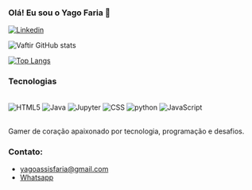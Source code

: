 ### Olá! Eu sou o Yago Faria 🖖


[![Linkedin](https://img.shields.io/badge/LinkedIn-0077B5?style=for-the-badge&logo=linkedin&logoColor=white)](https://www.linkedin.com/in/yago-faria/)

<div style="display: inline">
   
![Vaftir GitHub stats](https://github-readme-stats.vercel.app/api?username=Vaftir&show_icons=true&theme=dracula)

[![Top Langs](https://github-readme-stats.vercel.app/api/top-langs/?username=Vaftir&layout=compact&theme=dracula)](https://github.com/anuraghazra/github-readme-stats)
</div>

### Tecnologias

<div style="display: inline_block"><br/>
   <img aling="center" alt="HTML5" src="https://img.shields.io/badge/HTML5-E34F26?style=for-the-badge&logo=html5&logoColor=white" />
  <img aling="center" alt="Java" src="https://img.shields.io/badge/Java-ED8B00?style=for-the-badge&logo=openjdk&logoColor=white" />
   <img aling="center" alt="Jupyter" src="https://img.shields.io/badge/Made%20with-Jupyter-orange?style=for-the-badge&logo=Jupyter" />
  <img aling="center" alt="CSS" src="https://img.shields.io/badge/CSS3-1572B6?style=for-the-badge&logo=css3&logoColor=white"/>
  <img aling="center" alt="python" src="https://img.shields.io/badge/Python-14354C?style=for-the-badge&logo=python&logoColor=white" />
  <img aling="center" alt="JavaScript" src="https://img.shields.io/badge/JavaScript-323330?style=for-the-badge&logo=javascript&logoColor=F7DF1E" /><br/>
  </div> <br/>
  
 Gamer de coração apaixonado por tecnologia, programação e desafios.
  
 ### Contato:
 
 - yagoassisfaria@gmail.com<br/>
 - [Whatsapp](https://wa.me/3183813443)
 
  
  
  

